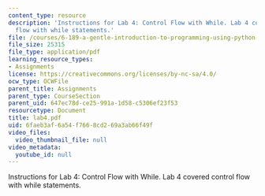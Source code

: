 ```yaml
---
content_type: resource
description: 'Instructions for Lab 4: Control Flow with While. Lab 4 covered control
  flow with while statements.'
file: /courses/6-189-a-gentle-introduction-to-programming-using-python-january-iap-2008/6faeb3af6a54f7668cd269a3ab66f49f_lab4.pdf
file_size: 25315
file_type: application/pdf
learning_resource_types:
- Assignments
license: https://creativecommons.org/licenses/by-nc-sa/4.0/
ocw_type: OCWFile
parent_title: Assignments
parent_type: CourseSection
parent_uid: 647ec78d-ce25-991a-1d58-c5306ef23f53
resourcetype: Document
title: lab4.pdf
uid: 6faeb3af-6a54-f766-8cd2-69a3ab66f49f
video_files:
  video_thumbnail_file: null
video_metadata:
  youtube_id: null
---
```

Instructions for Lab 4: Control Flow with While. Lab 4 covered control flow with while statements.